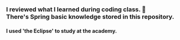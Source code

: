 ### I reviewed what I learned during coding class. 🧐 <br> There's Spring basic knowledge stored in this repository.
#### I used 'the Eclipse' to study at the academy.
